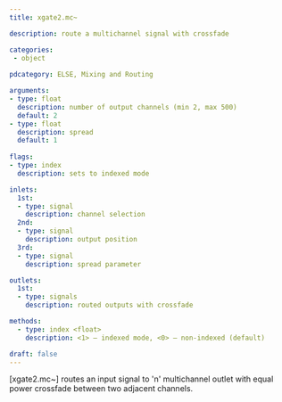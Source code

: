 ```yaml
---
title: xgate2.mc~

description: route a multichannel signal with crossfade

categories:
 - object
 
pdcategory: ELSE, Mixing and Routing

arguments:
- type: float
  description: number of output channels (min 2, max 500)
  default: 2
- type: float
  description: spread
  default: 1
  
flags:
- type: index
  description: sets to indexed mode

inlets:
  1st:
  - type: signal
    description: channel selection
  2nd:
  - type: signal
    description: output position
  3rd:
  - type: signal
    description: spread parameter

outlets:
  1st:
  - type: signals
    description: routed outputs with crossfade

methods:
  - type: index <float>
    description: <1> — indexed mode, <0> — non-indexed (default)

draft: false
---
```


[xgate2.mc~] routes an input signal to 'n' multichannel outlet with equal power crossfade between two adjacent channels.
